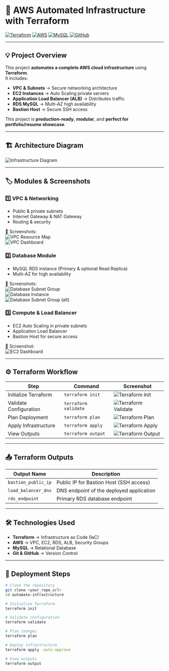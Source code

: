 # 🚀 AWS Automated Infrastructure with Terraform

[![Terraform](https://img.shields.io/badge/Terraform-623CE4?style=for-the-badge&logo=terraform&logoColor=white)](https://www.terraform.io/) 
[![AWS](https://img.shields.io/badge/AWS-FF9900?style=for-the-badge&logo=amazon-aws&logoColor=white)](https://aws.amazon.com/)
[![MySQL](https://img.shields.io/badge/MySQL-4479A1?style=for-the-badge&logo=mysql&logoColor=white)](https://www.mysql.com/)
[![GitHub](https://img.shields.io/badge/GitHub-181717?style=for-the-badge&logo=github&logoColor=white)](https://github.com/)

---

## 💡 Project Overview

This project **automates a complete AWS cloud infrastructure** using **Terraform**.  
It includes:

- **VPC & Subnets** → Secure networking architecture  
- **EC2 Instances** → Auto Scaling private servers  
- **Application Load Balancer (ALB)** → Distributes traffic  
- **RDS MySQL** → Multi-AZ high availability  
- **Bastion Host** → Secure SSH access  

This project is **production-ready**, **modular**, and **perfect for portfolio/resume showcase**.

---

## 🏗️ Architecture Diagram

![Infrastructure Diagram](screenshots/infrastructure.png)

---

## 🏷️ Modules & Screenshots

### 1️⃣ VPC & Networking
- Public & private subnets  
- Internet Gateway & NAT Gateway  
- Routing & security  

📸 Screenshots:  
![VPC Resource Map](screenshots/vpc%20resurce%20map.png)  
![VPC Dashboard](screenshots/vpc%20dashboard.png)

### 2️⃣ Database Module
- MySQL RDS instance (Primary & optional Read Replica)  
- Multi-AZ for high availability  

📸 Screenshots:  
![Database Subnet Group](screenshots/database%20subnet%20group.png)  
![Database Instance](screenshots/database.png)  
![Database Subnet Group (alt)](screenshots/database_subnet_group.png)

### 3️⃣ Compute & Load Balancer
- EC2 Auto Scaling in private subnets  
- Application Load Balancer  
- Bastion Host for secure access  

📸 Screenshot:  
![EC2 Dashboard](screenshots/ec2_dashboard.png)

---

## ⚙️ Terraform Workflow

| Step                  | Command              | Screenshot                           |
|-----------------------|----------------------|--------------------------------------|
| Initialize Terraform  | `terraform init`     | ![Terraform Init](screenshots/terraform.init.png) |
| Validate Configuration| `terraform validate` | ![Terraform Validate](screenshots/terraform.validate.png) |
| Plan Deployment       | `terraform plan`     | ![Terraform Plan](screenshots/terraform.plan.png) |
| Apply Infrastructure  | `terraform apply`    | ![Terraform Apply](screenshots/terraform.apply.png) |
| View Outputs          | `terraform output`   | ![Terraform Output](screenshots/terraform.output.png) |

---

## 📤 Terraform Outputs

| Output Name         | Description                                |
|---------------------|--------------------------------------------|
| `bastion_public_ip` | Public IP for Bastion Host (SSH access)    |
| `load_balancer_dns` | DNS endpoint of the deployed application   |
| `rds_endpoint`      | Primary RDS database endpoint              |

---

## 🛠️ Technologies Used

- **Terraform** → Infrastructure as Code (IaC)  
- **AWS** → VPC, EC2, RDS, ALB, Security Groups  
- **MySQL** → Relational Database  
- **Git & GitHub** → Version Control  

---

## 🚀 Deployment Steps

```bash
# Clone the repository
git clone <your_repo_url>
cd automate-infrastructure

# Initialize Terraform
terraform init

# Validate configuration
terraform validate

# Plan changes
terraform plan

# Deploy infrastructure
terraform apply -auto-approve

# View outputs
terraform output
